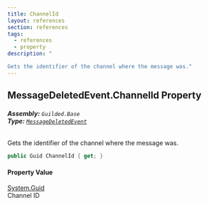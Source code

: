 ```yaml
---
title: ChannelId
layout: references
section: references
tags:
  - references
  - property
description: "

Gets the identifier of the channel where the message was."
---
```


## MessageDeletedEvent.ChannelId Property
###### **Assembly:** `Guilded.Base`<br/>**Type:** [`MessageDeletedEvent`](MessageDeletedEvent.md 'Guilded.Base.Events.MessageDeletedEvent')

Gets the identifier of the channel where the message was.

```csharp
public Guid ChannelId { get; }
```

#### Property Value
[System.Guid](https://docs.microsoft.com/en-us/dotnet/api/System.Guid 'System.Guid')  
Channel ID
